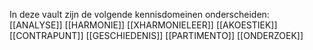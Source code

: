 In deze vault zijn de volgende kennisdomeinen onderscheiden:
[[ANALYSE]]
[[HARMONIE]]
[[XHARMONIELEER]]
[[AKOESTIEK]]
[[CONTRAPUNT]]
[[GESCHIEDENIS]]
[[PARTIMENTO]]
[[ONDERZOEK]]
